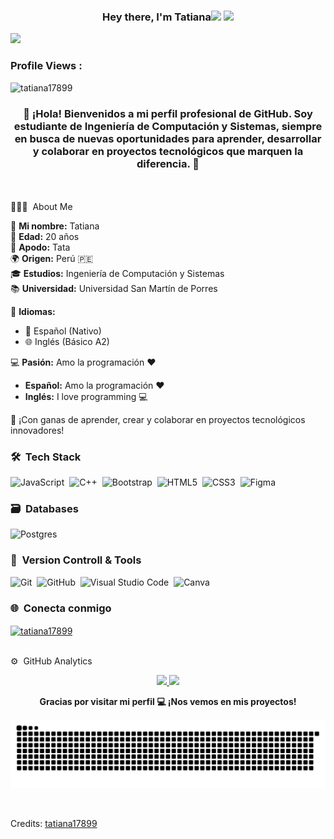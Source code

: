 <h3 align="center">Hey there, I'm Tatiana<img src="https://media.giphy.com/media/hvRJCLFzcasrR4ia7z/giphy.gif" width="28"> <img src="https://emojis.slackmojis.com/emojis/images/1531849430/4246/blob-sunglasses.gif?1531849430" width="28"/></h3>
<img src="https://user-images.githubusercontent.com/73097560/115834477-dbab4500-a447-11eb-908a-139a6edaec5c.gif">
<p align="right"> <h3>Profile Views :</h3> <img src="https://komarev.com/ghpvc/?username=tatiana17899&label=Profile%20views&color=0e75b6&style=flat"
    alt="tatiana17899" /> 
  </p>

<h3 align="center">
	
👋 ¡Hola! Bienvenidos a mi perfil profesional de GitHub. Soy estudiante de Ingeniería de Computación y Sistemas, siempre en busca de nuevas oportunidades para aprender, desarrollar y colaborar en proyectos tecnológicos que marquen la diferencia. 🚀

</h3>

<br> </br>
👨🏻‍💻 &nbsp;About Me

👩 **Mi nombre:** Tatiana  
🎂 **Edad:** 20 años  
🤪 **Apodo:** Tata  
🌍 **Origen:** Perú 🇵🇪  
🎓 **Estudios:** Ingeniería de Computación y Sistemas  
📚 **Universidad:** Universidad San Martín de Porres  

🌟 **Idiomas:**  
- 🏅 Español (Nativo)  
- 🌐 Inglés (Básico A2)  

💻 **Pasión:** Amo la programación ❤️  
- **Español:** Amo la programación ❤️  
- **Inglés:** I love programming 💻  

🚀 ¡Con ganas de aprender, crear y colaborar en proyectos tecnológicos innovadores!  


### 🛠 &nbsp;Tech Stack

![JavaScript](https://img.shields.io/badge/javascript-%23323330.svg?style=for-the-badge&logo=javascript&logoColor=%23F7DF1E)&nbsp;
![C++](https://img.shields.io/badge/c++-%2300599C.svg?style=for-the-badge&logo=c%2B%2B&logoColor=white)&nbsp;
![Bootstrap](https://img.shields.io/badge/bootstrap-%23563D7C.svg?style=for-the-badge&logo=bootstrap&logoColor=white)&nbsp;
![HTML5](https://img.shields.io/badge/html5-%23E34F26.svg?style=for-the-badge&logo=html5&logoColor=white)&nbsp;
![CSS3](https://img.shields.io/badge/css3-%231572B6.svg?style=for-the-badge&logo=css3&logoColor=white)&nbsp;
![Figma](https://img.shields.io/badge/figma-%23F24E1E.svg?style=for-the-badge&logo=figma&logoColor=white)&nbsp;

### 🗃 &nbsp;Databases
![Postgres](https://img.shields.io/badge/postgres-%23316192.svg?style=for-the-badge&logo=postgresql&logoColor=white)&nbsp;
 &emsp;

### 🧰 &nbsp;Version Controll & Tools 

![Git](https://img.shields.io/badge/git-%23F05033.svg?style=for-the-badge&logo=git&logoColor=white)&nbsp;
![GitHub](https://img.shields.io/badge/github-%23121011.svg?style=for-the-badge&logo=github&logoColor=white)&nbsp;
![Visual Studio Code](https://img.shields.io/badge/Visual%20Studio%20Code-0078d7.svg?style=for-the-badge&logo=visual-studio-code&logoColor=white)&nbsp;
![Canva](https://img.shields.io/badge/Canva-%2300C4CC.svg?style=for-the-badge&logo=Canva&logoColor=white)&nbsp;
  </p>

### 🌐 &nbsp;Conecta conmigo

<p align="left">
  <a href="https://www.linkedin.com/in/tatianasuarez17/" target="blank">
    <img align="center" src="https://raw.githubusercontent.com/rahuldkjain/github-profile-readme-generator/master/src/images/icons/Social/linked-in-alt.svg"
         alt="tatiana17899" height="30" width="40" />
  </a>
	<br>
	<br>
</p>

⚙️ &nbsp;GitHub Analytics
<p align="center">
<a href="https://github.com/tatiana17899">
  <img height="180em" src="https://github-readme-stats-eight-theta.vercel.app/api?username=tatiana17899&show_icons=true&theme=algolia&include_all_commits=true&count_private=true"/>
  <img height="180em" src="https://github-readme-stats-eight-theta.vercel.app/api/top-langs/?username=tatiana17899&layout=compact&langs_count=8&theme=algolia"/>
</a>
</p>

<p align="center">
  <b>Gracias por visitar mi perfil 💻 ¡Nos vemos en mis proyectos!</b>
</p>
<!---
tatiana17899/tatiana17899 is a ✨ special ✨ repository because its `README.md` (this file) appears on your GitHub profile.
You can click the Preview link to take a look at your changes.
--->
<p align = "center">
	<img src = "https://github.com/7oSkaaa/7oSkaaa/blob/output/github-contribution-grid-snake.svg?" alt = "Snake Game"/>
</p>
<br>

Credits: [tatiana17899](https://github.com/tatiana17899)
